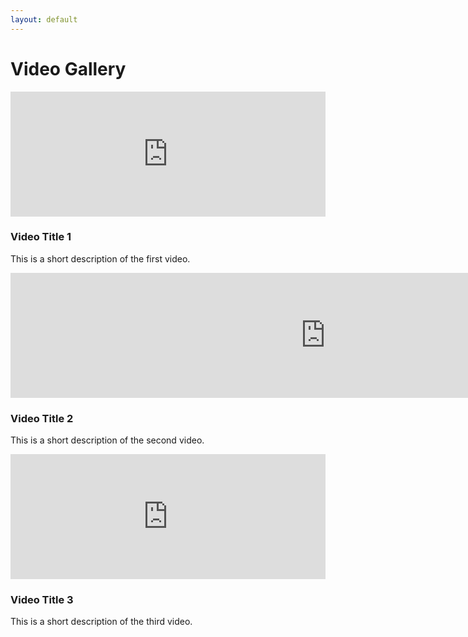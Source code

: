 ```yaml
---
layout: default
---
```


# Video Gallery

<div class="video-gallery">
  <div class="video-item">
    <iframe width="100%" height="200" src="https://www.youtube.com/embed/KwBg3-iJQ9U" frameborder="0" allow="accelerometer; autoplay; clipboard-write; encrypted-media; gyroscope; picture-in-picture" allowfullscreen></iframe>
    <h3>Video Title 1</h3>
    <p>This is a short description of the first video.</p>
  </div>
  <div class="video-item">
    <iframe width="200%" height="200" src="https://www.youtube.com/embed/dQw4w9WgXcQ" frameborder="0" allow="accelerometer; autoplay; clipboard-write; encrypted-media; gyroscope; picture-in-picture" allowfullscreen></iframe>
    <h3>Video Title 2</h3>
    <p>This is a short description of the second video.</p>
  </div>
  <div class="video-item">
    <iframe width="100%" height="200" src="https://www.youtube.com/embed/3JZ_D3ELwOQ" frameborder="0" allow="accelerometer; autoplay; clipboard-write; encrypted-media; gyroscope; picture-in-picture" allowfullscreen></iframe>
    <h3>Video Title 3</h3>
    <p>This is a short description of the third video.</p>
  </div>
  <!-- Add more videos here -->
</div>
